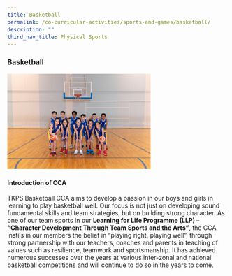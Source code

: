 ```yaml
---
title: Basketball
permalink: /co-curricular-activities/sports-and-games/basketball/
description: ""
third_nav_title: Physical Sports
---
```



### **Basketball**
<img src="/images/sports1.jpg" style="width:65%">

#### **Introduction of CCA**
TKPS Basketball CCA aims to develop a passion in our boys and girls in learning to play basketball well. Our focus is not just on developing sound fundamental skills and team strategies, but on building strong character. As one of our team sports in our **Learning for Life Programme (LLP) – “Character Development Through Team Sports and the Arts”**, the CCA instils in our members the belief in “playing right, playing well”, through strong partnership with our teachers, coaches and parents in teaching of values such as resilience, teamwork and sportsmanship. It has achieved numerous successes over the years at various inter-zonal and national basketball competitions and will continue to do so in the years to come.